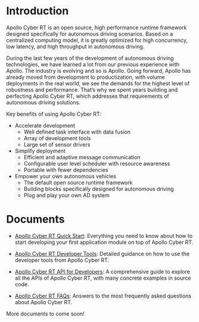 # Introduction

Apollo Cyber RT is an open source, high performance runtime framework designed specifically for autonomous driving scenarios. Based on a centralized computing model, it is greatly optimized for high concurrency, low latency, and high throughput in autonomous driving.

During the last few years of the development of autonomous driving technologies, we have learned a lot from our previous experience with Apollo. The industry is evolving and so is Apollo. Going forward, Apollo has already moved from development to productization, with volume deployments in the real world, we see the demands for the highest level of robustness and performance. That’s why we spent years building and perfecting Apollo Cyber RT, which addresses that requirements of autonomous driving solutions.

Key benefits of using Apollo Cyber RT:

- Accelerate development
  + Well defined task interface with data fusion
  + Array of development tools
  + Large set of sensor drivers
- Simplify deployment
  + Efficient and adaptive message communication
  + Configurable user level scheduler with resource awareness
  + Portable with fewer dependencies
- Empower your own autonomous vehicles
  + The default open source runtime framework
  + Building blocks specifically designed for autonomous driving
  + Plug and play your own AD system

# Documents

* [Apollo Cyber RT Quick Start](https://github.com/ApolloAuto/apollo/tree/master/docs/specs/cyber/CyberRT_Quick_Start.md): Everything you need to know about how to start developing your first application module on top of Apollo Cyber RT.

* [Apollo Cyber RT Developer Tools](https://github.com/ApolloAuto/apollo/tree/master/docs/specs/cyber/CyberRT_Developer_Tools.md): Detailed guidance on how to use the developer tools from Apollo Cyber RT.

* [Apollo Cyber RT API for Developers](https://github.com/ApolloAuto/apollo/tree/master/docs/cyber/CyberRT_API_for_Developers.md): A comprehensive guide to explore all the APIs of Apollo Cyber RT, with many concrete examples in source code.

* [Apollo Cyber RT FAQs](https://github.com/ApolloAuto/apollo/tree/master/docs/FAQs/CyberRT_FAQs.md): Answers to the most frequently asked questions about Apollo Cyber RT.

More documents to come soon!
